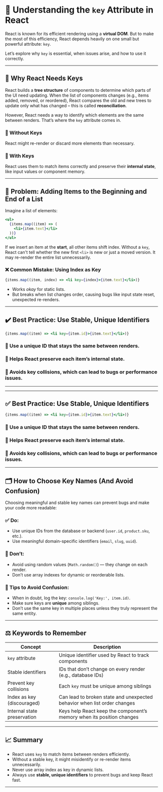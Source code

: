 # 🔑 Understanding the `key` Attribute in React

React is known for its efficient rendering using a **virtual DOM**. But to make the most of this efficiency, React depends heavily on one small but powerful attribute: `key`.

Let’s explore why `key` is essential, when issues arise, and how to use it correctly.

---

## 🧠 Why React Needs Keys

React builds a **tree structure** of components to determine which parts of the UI need updating. When the list of components changes (e.g., items added, removed, or reordered), React compares the old and new trees to update only what has changed – this is called **reconciliation**.

However, React needs a way to identify which elements are the same between renders. That’s where the `key` attribute comes in.

### 🔹 Without Keys
React might re-render or discard more elements than necessary.

### 🔹 With Keys
React uses them to match items correctly and preserve their **internal state**, like input values or component memory.

---

## 🚫 Problem: Adding Items to the Beginning and End of a List

Imagine a list of elements:

```jsx
<ul>
  {items.map((item) => (
    <li>{item.text}</li>
  ))}
</ul>
```

If we insert an item at the **start**, all other items shift index. Without a `key`, React can't tell whether the new first `<li>` is new or just a moved version. It may re-render the entire list unnecessarily.

### ❌ Common Mistake: Using Index as Key
```jsx
{items.map((item, index) => <li key={index}>{item.text}</li>)}
```
- Works *okay* for static lists.
- But breaks when list changes order, causing bugs like input state reset, unexpected re-renders.

---

## ✔️ Best Practice: Use Stable, Unique Identifiers
```jsx
{items.map((item) => <li key={item.id}>{item.text}</li>)}
```

### 🔹 Use a **unique ID** that stays the same between renders.
### 🔹 Helps React preserve each item’s internal state.
### 🔹 Avoids **key collisions**, which can lead to bugs or performance issues.

---

---

## ✅ Best Practice: Use Stable, Unique Identifiers
```jsx
{items.map((item) => <li key={item.id}>{item.text}</li>)}
```

### 🔹 Use a **unique ID** that stays the same between renders.
### 🔹 Helps React preserve each item’s internal state.
### 🔹 Avoids **key collisions**, which can lead to bugs or performance issues.

---

## 🗂️ How to Choose Key Names (And Avoid Confusion)

Choosing meaningful and stable key names can prevent bugs and make your code more readable:

### ✅ Do:
- Use unique IDs from the database or backend (`user.id`, `product.sku`, etc.).
- Use meaningful domain-specific identifiers (`email`, `slug`, `uuid`).

### 🚫 Don’t:
- Avoid using random values (`Math.random()`) — they change on each render.
- Don’t use array indexes for dynamic or reorderable lists.

### 🧭 Tips to Avoid Confusion:
- When in doubt, log the key: `console.log('Key:', item.id)`.
- Make sure keys are **unique** among siblings.
- Don’t use the same key in multiple places unless they truly represent the same entity.

---
## ⚖️ Keywords to Remember

| Concept                         | Description                                                                 |
|----------------------------------|-----------------------------------------------------------------------------|
| `key` attribute                  | Unique identifier used by React to track components                         |
| Stable identifiers               | IDs that don’t change on every render (e.g., database IDs)                  |
| Prevent key collisions           | Each `key` must be unique among siblings                                   |
| Index as key (discouraged)      | Can lead to broken state and unexpected behavior when list order changes    |
| Internal state preservation     | Keys help React keep the component’s memory when its position changes       |

---

## 📈 Summary

- React uses `key` to match items between renders efficiently.
- Without a stable key, it might misidentify or re-render items unnecessarily.
- Never use array index as key in dynamic lists.
- Always use **stable, unique identifiers** to prevent bugs and keep React fast.


---

